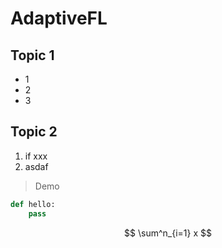 # AdaptiveFL

## Topic 1

+ 1
+ 2
+ 3

## Topic 2

1. if xxx
2. asdaf

> Demo

```python
def hello:
    pass
```

$$
\sum^n_{i=1} x
$$

